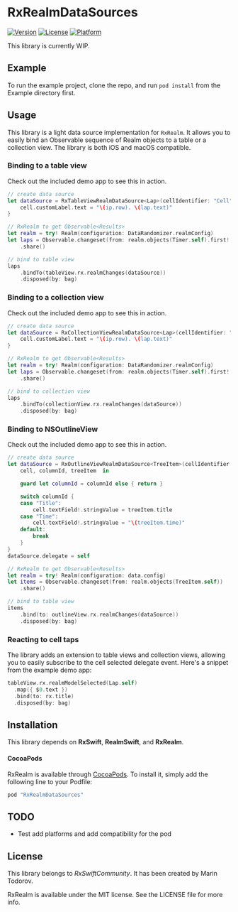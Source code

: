 # RxRealmDataSources

[![Version](https://img.shields.io/cocoapods/v/RxRealmDataSources.svg?style=flat)](http://cocoapods.org/pods/RxRealmDataSources)
[![License](https://img.shields.io/cocoapods/l/RxRealmDataSources.svg?style=flat)](http://cocoapods.org/pods/RxRealmDataSources)
[![Platform](https://img.shields.io/cocoapods/p/RxRealmDataSources.svg?style=flat)](http://cocoapods.org/pods/RxRealmDataSources)

This library is currently WIP.

## Example

To run the example project, clone the repo, and run `pod install` from the Example directory first.

## Usage

This library is a light data source implementation for `RxRealm`. It allows you to easily bind an Observable sequence of Realm objects to a table or a collection view. The library is both iOS and macOS compatible.

### Binding to a table view

Check out the included demo app to see this in action.

```swift
// create data source
let dataSource = RxTableViewRealmDataSource<Lap>(cellIdentifier: "Cell", cellType: PersonCell.self) {cell, ip, lap in
    cell.customLabel.text = "\(ip.row). \(lap.text)"
}

// RxRealm to get Observable<Results>
let realm = try! Realm(configuration: DataRandomizer.realmConfig)
let laps = Observable.changeset(from: realm.objects(Timer.self).first!.laps)
    .share()

// bind to table view
laps
    .bindTo(tableView.rx.realmChanges(dataSource))
    .disposed(by: bag)
```

### Binding to a collection view

Check out the included demo app to see this in action.

```swift
// create data source
let dataSource = RxCollectionViewRealmDataSource<Lap>(cellIdentifier: "Cell", cellType: LapCollectionCell.self) {cell, ip, lap in
    cell.customLabel.text = "\(ip.row). \(lap.text)"
}

// RxRealm to get Observable<Results>
let realm = try! Realm(configuration: DataRandomizer.realmConfig)
let laps = Observable.changeset(from: realm.objects(Timer.self).first!.laps)
    .share()

// bind to collection view
laps
    .bindTo(collectionView.rx.realmChanges(dataSource))
    .disposed(by: bag)
```
### Binding to NSOutlineView

Check out the included demo app to see this in action.

```swift
// create data source
let dataSource = RxOutlineViewRealmDataSource<TreeItem>(cellIdentifier: "Title", cellType: NSTableCellView.self) {
    cell, columnId, treeItem  in

    guard let columnId = columnId else { return }

    switch columnId {
    case "Title":
        cell.textField!.stringValue = treeItem.title
    case "Time":
        cell.textField!.stringValue = "\(treeItem.time)"
    default:
        break
    }
}
dataSource.delegate = self

// RxRealm to get Observable<Results>
let realm = try! Realm(configuration: data.config)
let items = Observable.changeset(from: realm.objects(TreeItem.self))
    .share()

// bind to table view
items
    .bind(to: outlineView.rx.realmChanges(dataSource))
    .disposed(by: bag)
```

### Reacting to cell taps

The library adds an extension to table views and collection views, allowing you to easily subscribe to the cell selected delegate event. Here's a snippet from the example demo app:

```swift
tableView.rx.realmModelSelected(Lap.self)
  .map({ $0.text })
  .bind(to: rx.title)
  .disposed(by: bag)
```

## Installation

This library depends on __RxSwift__,  __RealmSwift__, and __RxRealm__.

#### CocoaPods
RxRealm is available through [CocoaPods](http://cocoapods.org). To install it, simply add the following line to your Podfile:

```ruby
pod "RxRealmDataSources"
```

## TODO

* Test add platforms and add compatibility for the pod

## License

This library belongs to _RxSwiftCommunity_. It has been created by Marin Todorov.

RxRealm is available under the MIT license. See the LICENSE file for more info.

